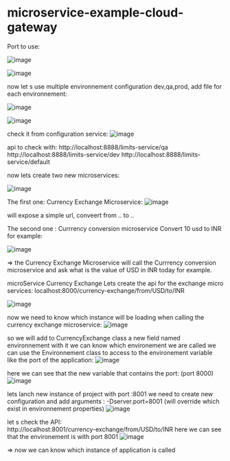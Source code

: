 # microservice-example-cloud-gateway

Port to use:

![image](https://github.com/ghailen/microservice-example-cloud-gateway/assets/36199753/4998230a-ad39-4847-beb2-4cb205f554bd)

![image](https://github.com/ghailen/microservice-example-cloud-gateway/assets/36199753/a601986a-4bd4-446a-be13-3855eca9bad0)

now let s use multiple environnement configuration dev,qa,prod,
add file for each environnement:

![image](https://github.com/ghailen/microservice-example-cloud-gateway/assets/36199753/9a9f8a16-73e9-4f81-8ea3-bbd22629791e)

![image](https://github.com/ghailen/microservice-example-cloud-gateway/assets/36199753/bfcedf00-8c2d-4753-babf-2bd397773ac1)

check it from configuration service:
![image](https://github.com/ghailen/microservice-example-cloud-gateway/assets/36199753/9466460f-db3b-45e5-90ce-d69952a635e5)

api to check with:
http://localhost:8888/limits-service/qa
http://localhost:8888/limits-service/dev
http://localhost:8888/limits-service/default

now lets create two new microservices: 

![image](https://github.com/ghailen/microservice-example-cloud-gateway/assets/36199753/a1edb3e2-934f-4c6f-ba28-0182831f9dc4)


The first one: Currency Exchange Microservice:
![image](https://github.com/ghailen/microservice-example-cloud-gateway/assets/36199753/fe3f1fe4-4fdb-43ef-857c-de70e6b7ba9c)

will expose a simple url, conveert from .. to ..

The second one : Currrency conversion microservice
Convert 10 usd to INR for example:

![image](https://github.com/ghailen/microservice-example-cloud-gateway/assets/36199753/674ec6e4-4e91-4706-95d1-837341cde430)



=> the Currency Exchange Microservice will call the Currrency conversion microservice and ask what is the value of USD in INR today for example.


microService Currency Exchange
Lets create the api for the exchange micro services:
localhost:8000/currency-exchange/from/USD/to/INR

![image](https://github.com/ghailen/microservice-example-cloud-gateway/assets/36199753/a2d7f4ed-373e-49f9-9483-56aecaf553c0)

now we need to know which instance will be loading when calling the currency exchange microservice:
![image](https://github.com/ghailen/microservice-example-cloud-gateway/assets/36199753/eb85a81e-7a15-4a21-bbce-a39855f27a31)

so we will add to CurrencyExchange class a new field named environnement with it we can know which environement we are called
we can use the Environnement class to access to the environement variable like the port of the application:
![image](https://github.com/ghailen/microservice-example-cloud-gateway/assets/36199753/f0b7672b-538b-44d9-95fe-576ae7ca8e00)

here we can see that the new variable that contains the port: (port 8000)
![image](https://github.com/ghailen/microservice-example-cloud-gateway/assets/36199753/a65e59cf-6790-4499-8103-716993574e03)

lets lanch new instance of project with port :8001
we need to create new configuration and add arguments : -Dserver.port=8001 (will override which exist in environnement properties)
![image](https://github.com/ghailen/microservice-example-cloud-gateway/assets/36199753/f86ce3a8-a187-4816-9aa2-d8ab31311d1b)

let s check the API:  
http://localhost:8001/currency-exchange/from/USD/to/INR
here we can see that the environement is with port 8001
![image](https://github.com/ghailen/microservice-example-cloud-gateway/assets/36199753/6edb0ff8-fc61-4029-b921-c38588934bb9)

=> now we can know which instance of application is called







